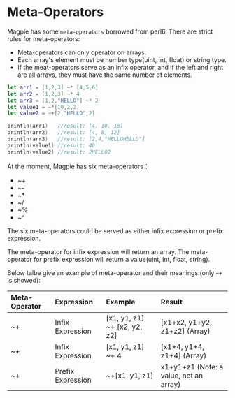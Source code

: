 # Meta-Operators

 Magpie has some `meta-operators` borrowed from perl6. There are strict rules for meta-operators:

* Meta-operators can only operator on arrays.
* Each array's element must be number type\(uint, int, float\) or string type.
* If the meat-operators serve as an infix operator, and if the left and right are all arrays, they must have the same number of elements.

```swift
let arr1 = [1,2,3] ~* [4,5,6]
let arr2 = [1,2,3] ~* 4
let arr3 = [1,2,"HELLO"] ~* 2
let value1 = ~*[10,2,2]
let value2 = ~+[2,"HELLO",2]

println(arr1)   //result: [4, 10, 18]
println(arr2)   //result: [4, 8, 12]
println(arr3)   //result: [2,4,"HELLOHELLO"]
println(value1) //result: 40
println(value2) //result: 2HELLO2
```

 At the moment, Magpie has six meta-operators：

*  ~+
*  ~-
*  ~\*
*  ~/
*  ~%
*  ~^

 The six meta-operators could be served as either infix expression or prefix expression.

 The meta-operator for infix expression will return an array. The meta-operator for prefix expression will return a value\(uint, int, float, string\).

 Below talbe give an example of meta-operator and their meanings:\(only `~+` is showed\):

|  Meta-Operator |  Expression |  Example |  Result |
| :--- | :--- | :--- | :--- |
|  ~+ |  Infix Expression |  \[x1, y1, z1\] ~+ \[x2, y2, z2\] |  \[x1+x2, y1+y2, z1+z2\] \(Array\) |
|  ~+ |  Infix Expression |  \[x1, y1, z1\] ~+ 4 |  \[x1+4, y1+4, z1+4\] \(Array\) |
| ~+ |  Prefix Expression |  ~+\[x1, y1, z1\] |  x1+y1+z1 \(Note: a value, not an array\) |



